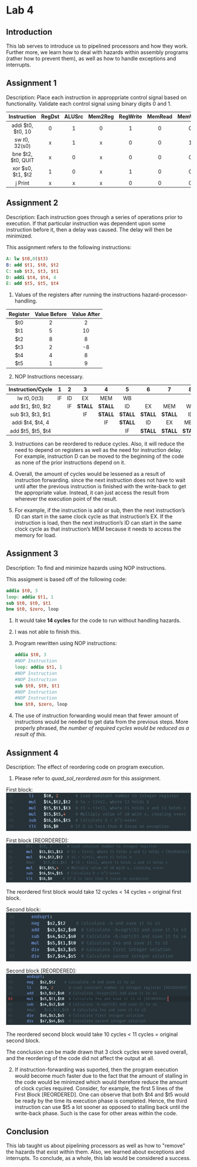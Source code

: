 # Lab 4

## Introduction

This lab serves to introduce us to pipelined processors and how they work. Further more, we learn how to deal with hazards within assembly programs
(rather how to prevent them), as well as how to handle exceptions and interrupts.

## Assignment 1
Description: Place each instruction in approppriate control signal based on functionality. Validate each control signal using binary digits 0 and 1.

Instruction  | RegDst  | ALUSrc  | Mem2Reg  | RegWrite  | MemRead  | MemWrite  | Branch  |  ALUOp
:--:|:---:|:---:|:---:|:---:|:---:|:---:|:---:|:--:
addi $t0, $t0, 10  | 0  | 1  | 0  | 1  | 0  | 0  | 0  | 00
sw $t0, 32($s0)  | x  |  1 | x  |  0 |  0 | 1  |  0 |  00
bne $t2, $t0, QUIT  | x  | 0  | x  | 0  | 0  |  0 |  1 |  01
xor $s0, $t1, $t2  |  1 | 0  |  x | 1  |  0 | 0  |  0 | 10
j Print  |  x | x  |  x | 0  | 0  | 0  |  0 |  00
## Assignment 2
Description: Each instruction goes through a series of operations prior to execution. If that particular instruction was dependent upon some instruction before it, then a delay was caused. The delay will then be minimized.

This assignment refers to the following instructions:  
```MIPS
A: lw $t0,0($t3)  
B: add $t1, $t0, $t2  
C: sub $t3, $t3, $t1  
D: addi $t4, $t4, 4  
E: add $t5, $t5, $t4  
```

1. Values of the registers after running the instructions hazard-processor-handling.

Register  | Value Before  |  Value After
:--:|:---:|:--:
$t0  |  2 |  2
$t1  | 5  |  10
$t2  | 8  |  8
$t3  | 2  |  -8
$t4  | 4 |  8
$t5  | 1 |  9  

2. NOP Instructions necessary.

Instruction/Cycle  | 1  | 2  | 3  | 4  | 5  | 6  | 7  | 8  | 9  | 10  | 11  |  12
:--:|:---:|:---:|:---:|:---:|:---:|:---:|:---:|:---:|:---:|:---:|:---:|:--:
lw $t0, 0($t3)  | IF  | ID  | EX  | MEM  | WB  |   |   |   |   |   |   |  
add $t1, $t0, $t2  |   | IF  | **STALL**  | **STALL**  | ID  | EX  | MEM  | WB  |   |   |   |  
sub $t3, $t3, $t1  |   |   | IF  | **STALL**  | **STALL**  | **STALL**  | **STALL**  | ID  | EX  | MEM  | WB |  
addi $t4, $t4, 4  |   |   |   | IF  | **STALL**  | ID  | EX  |  MEM | WB  |   |   |  
add $t5, $t5, $t4  |   |   |   |   | IF  | **STALL**  | **STALL**  | **STALL**  | ID  |  EX | MEM  |  WB  

3. Instructions can be reordered to reduce cycles. Also, it will reduce the need to depend on registers as well as the need for instruction delay. For example, instruction D can be moved to the beginning of the code as none of the prior instructions depend on it.

4. Overall, the amount of cycles would be lessened as a result of instruction forwarding. since the next instruction does not have to wait until after the previous instruction is finished with the write-back to get the appropriate value. Instead, it can just access the result from wherever the execution point of the result.

5. For example, if the instruction is add or sub, then the next instruction’s ID can start in the same clock cycle as that instruction’s EX. If the instruction is load, then the next instruction’s ID can start in the same clock cycle as that instruction’s MEM because it needs to access the memory for load.


## Assignment 3

Description: To find and minimize hazards using NOP instructions.

This assigment is based off of the following code:

```MIPS
addiu $t0, 3
loop: addiu $t1, 1
sub $t0, $t0, $t1
bne $t0, $zero, loop
```

1. It would take **14 cycles** for the code to run without handling hazards.

2. I was not able to finish this.

3. Program rewritten using NOP instructions:

    ```MIPS
    addiu $t0, 3
    #NOP Instruction
    loop: addiu $t1, 1
    #NOP Instruction
    #NOP Instruction
    sub $t0, $t0, $t1
    #NOP Instruction
    #NOP Instruction
    bne $t0, $zero, loop
    ```

4. The use of instruction forwarding would mean that fewer amount of instructions would be needed to get data from the previous steps. More properly phrased, *the number of required cycles would be reduced as a result of this*.

## Assignment 4

Description: The effect of reordering code on program execution.

1. Please refer to *quad_sol_reordered.asm* for this assignment.

  First block:  
  ![First Block](block1.PNG)

  First block [REORDERED]:  
  ![First Block REORDERED](block1new.PNG)

  The reordered first block would take 12 cycles < 14 cycles = original first block.

  Second block:  
  ![Second Block](block2.PNG)

  Second block [REORDERED]:  
  ![Second Block REORDERED](block2new.PNG)

  The reordered second block would take 10 cycles < 11 cycles = original second block.

  The conclusion can be made drawn that 3 clock cycles were saved overall, and the reordering of the code did not affect the output at all.

2. If instruction-forwarding was suported, then the program execution would become much faster due to the fact that the amount of stalling in the code would be minimzed which would therefore reduce the amount of clock cycles required.
Consider, for example, the first 5 lines of the First Block [REORDERED]. One can observe that both $t4 and $t5 would be ready by the time its execution phase is completed. Hence, the third instruction can use $t5 a lot sooner as opposed to stalling back until the write-back phase. Such is the case for other areas within the code.

## Conclusion

This lab taught us about pipelining processors as well as how to "remove" the hazards that exist within them. Also, we learned about exceptions and interrupts. To conclude, as a whole, this lab would be considered a success.
